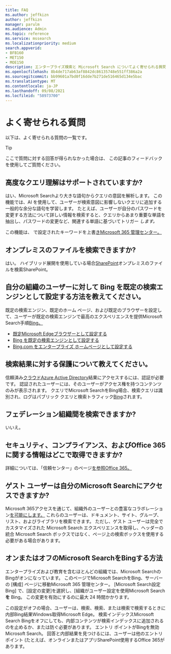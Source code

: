 ```yaml
---
title: FAQ
ms.author: jeffkizn
author: jeffkizn
manager: parulm
ms.audience: Admin
ms.topic: reference
ms.service: mssearch
ms.localizationpriority: medium
search.appverid:
- BFB160
- MET150
- MOE150
description: エンタープライズ検索と Microsoft Search についてよく寄せられる質問に対する回答です
ms.openlocfilehash: 8b4de717ab63af8842dc86135748e551ff386a2a
ms.sourcegitcommit: bb99601a7bd0f16dde7b271de516465d134e5bac
ms.translationtype: MT
ms.contentlocale: ja-JP
ms.lasthandoff: 09/08/2021
ms.locfileid: "58973700"
---
```

<!-- markdownlint-disable no-trailing-punctuation -->
# <a name="frequently-asked-questions"></a>よく寄せられる質問

以下は、よく寄せられる質問の一覧です。

> [!TIP]
> ここで質問に対する回答が得られなかった場合は、 この記事のフィードバックを使用してご質問ください。

## <a name="is-advanced-query-understanding-supported"></a>高度なクエリ理解はサポートされていますか?

はい、Microsoft Searchより大きな語句からクエリの意図を解析します。 この機能では、AI を使用して、ユーザーが検索意図に影響しないクエリに追加する一般的な余分な語句を学習します。 たとえば、ユーザーが自分のパスワードを変更する方法について詳しい情報を検索すると、クエリからあまり重要な単語を抽出し、パスワードの変更など、関連する単語に基づいてトリガー *します。*
  
この機能は、 で設定されたキーワードを上書[きMicrosoft 365 管理センター。](https://admin.microsoft.com)
  
## <a name="can-you-search-for-files-on-premises"></a>オンプレミスのファイルを検索できますか?

はい。 ハイブリッド展開を使用している場合[SharePoint](http://sharepoint.com/)オンプレミスのファイルを検索SharePoint。
  
## <a name="how-do-i-make-bing-the-default-search-engine-for-people-in-my-org"></a>自分の組織のユーザーに対して Bing を既定の検索エンジンとして設定する方法を教えてください。

既定の検索エンジン、既定のホーム ページ、および既定のブラウザーを設定して、ユーザーが既定の検索エンジンで最高のエクスペリエンスを提供Microsoft Search手順[Bing。](https://Bing.com)

- [既定Microsoft Edgeブラウザーとして設定する](/deployedge/edge-default-browser)
- [Bing を既定の検索エンジンとして設定する](set-default-search-engine.md)
- [Bing.com をエンタープライズ ホームページとして設定する](set-default-homepage.md)

## <a name="how-are-my-search-results-protected"></a>検索結果に対する保護について教えてください。

信頼済み[クラウドAzure Active Directory](/azure/active-directory/)結果にアクセスするには、認証が必要です。 認証されたユーザーには、そのユーザーがアクセス権を持つコンテンツのみが表示されます。 クエリでMicrosoft SearchをBing場合、検索クエリは識別され、ログはパブリック クエリと検索トラフィック[Bing](https://Bing.com)されます。

## <a name="can-i-search-across-federated-organizations"></a>フェデレーション組織間を検索できますか?

いいえ。

## <a name="where-can-i-get-info-about-office-365-security-compliance-and-privacy"></a>セキュリティ、コンプライアンス、およびOffice 365に関する情報はどこで取得できますか?

詳細については、「信頼センター」のページ[を参照Office 365。](https://www.microsoft.com/TrustCenter/CloudServices/office365/default.aspx)

## <a name="can-guest-users-access-microsoft-search-in-my-organization"></a>ゲスト ユーザーは自分のMicrosoft Searchにアクセスできますか?

Microsoft 365アクセスを通じて、組織外のユーザーとの豊富なコラボレーション[を可能にします。](/microsoft-365/solutions/collaborate-with-people-outside-your-organization) これらのユーザーは、ドキュメント、サイト、グループ、リスト、およびライブラリを検索できます。 ただし、ゲスト ユーザーは完全でカスタマイズされた Microsoft Search エクスペリエンスを取得し、ヘッダーの統合 Microsoft Search ボックスではなく、ページ上の検索ボックスを使用する必要がある場合があります。

## <a name="how-do-i-turn-microsoft-search-in-bing-on-or-off"></a>オンまたはオフのMicrosoft SearchをBingする方法

エンタープライズおよび教育を含むほとんどの組織では、Microsoft SearchのBingがオンになっています。 このページでMicrosoft SearchをBing、サーバーの [構成] ページ[](https://admin.microsoft.com/Adminportal/Home#/MicrosoftSearch/configurations)に移動Microsoft 365 管理センター。 [Microsoft Search設定Bing] で、[設定の変更]を選択し、[組織がユーザー設定を使用Microsoft Search **を** Bing。 この変更を有効にするのに最大 24 時間かかります。

この設定がオフの場合、ユーザーは、検索、検索、または検索で検索するときに内部Bing結果Windows取得Microsoft Edge。 検索インデックスMicrosoft Search Bingをオフにしても、内部コンテンツが検索インデックスに追加されるのを止めるか、または防ぐ必要があります。 エントリ ポイントがBingを無効Microsoft Search。 回答と内部結果を見つけるには、ユーザーは他のエントリ ポイント (たとえば、オンラインまたはアプリSharePoint使用するOffice 365があります。
